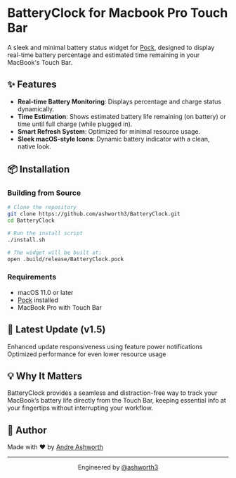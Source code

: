 # BatteryClock for Macbook Pro Touch Bar

A sleek and minimal battery status widget for [Pock](https://pock.app), designed to display real-time battery percentage and estimated time remaining in your MacBook's Touch Bar.

## ✨ Features

- **Real-time Battery Monitoring**: Displays percentage and charge status dynamically.
- **Time Estimation**: Shows estimated battery life remaining (on battery) or time until full charge (while plugged in).
- **Smart Refresh System**: Optimized for minimal resource usage.
- **Sleek macOS-style Icons**: Dynamic battery indicator with a clean, native look.

## 📦 Installation

### Building from Source

```bash
# Clone the repository
git clone https://github.com/ashworth3/BatteryClock.git
cd BatteryClock

# Run the install script
./install.sh

# The widget will be built at:
open .build/release/BatteryClock.pock
```

### Requirements
- macOS 11.0 or later
- [Pock](https://pock.app) installed
- MacBook Pro with Touch Bar

## 🔄 Latest Update (v1.5)
Enhanced update responsiveness using feature power notifications
Optimized performance for even lower resource usage

## 💡 Why It Matters
BatteryClock provides a seamless and distraction-free way to track your MacBook’s battery life directly from the Touch Bar, keeping essential info at your fingertips without interrupting your workflow.

## 👤 Author

Made with ❤️ by [Andre Ashworth](https://github.com/ashworth3)

---

<p align="center">
  Engineered by <a href="https://github.com/ashworth3">@ashworth3</a>
</p>
